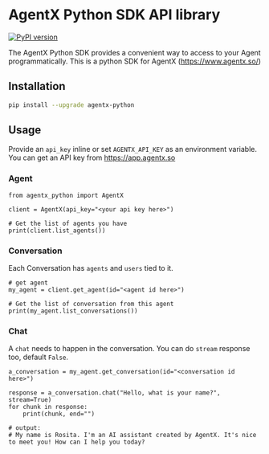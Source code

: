 # AgentX Python SDK API library

[![PyPI version](https://img.shields.io/pypi/v/agentx-python)](https://pypi.org/project/agentx-python/)

The AgentX Python SDK provides a convenient way to access to your Agent programmatically.
This is a python SDK for AgentX (https://www.agentx.so/)

## Installation

```bash
pip install --upgrade agentx-python
```

## Usage

Provide an `api_key` inline or set `AGENTX_API_KEY` as an environment variable.
You can get an API key from https://app.agentx.so

### Agent

```
from agentx_python import AgentX

client = AgentX(api_key="<your api key here>")

# Get the list of agents you have
print(client.list_agents())
```

### Conversation

Each Conversation has `agents` and `users` tied to it.

```
# get agent
my_agent = client.get_agent(id="<agent id here>")

# Get the list of conversation from this agent
print(my_agent.list_conversations())
```

### Chat

A `chat` needs to happen in the conversation. You can do `stream` response too, default `False`.

```
a_conversation = my_agent.get_conversation(id="<conversation id here>")

response = a_conversation.chat("Hello, what is your name?", stream=True)
for chunk in response:
    print(chunk, end="")

# output:
# My name is Rosita. I'm an AI assistant created by AgentX. It's nice to meet you! How can I help you today?
```

